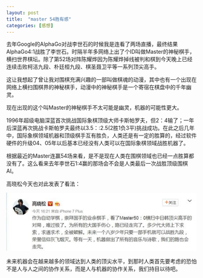 ```yaml
---
layout: post
title:  "master 54胜有感"
categories: [感想]
---
```



去年Google的AlphaGo对战李世石的时候我是连看了两场直播，最终结果AlphaGo4:1战胜了李世石。时隔半年多网络上出了个ID叫做Master的神秘棋手，横扫世界棋坛。除了第52场对阵陈耀烨因为陈耀烨掉线被判和棋到今天晚上已经连续击败柯洁九段、朴廷桓九段、棋圣聂卫平等一系列顶尖高手。

这让我想起了曾让我对围棋充满兴趣的一部叫做棋魂的动漫，其中也有一个出现在网络上横扫围棋界的神秘棋手，动漫中的神秘棋手是一个寄宿在棋盘中的千年幽灵。

现在出现的这个叫Master的神秘棋手不太可能是幽灵，机器的可能性更大。

1996年超级电脑深蓝首次挑战国际象棋顶级大师卡斯帕罗夫，但2：4输了；一年后深蓝再次挑战卡斯帕罗夫最终以3.5：:2.5(2胜1负3平)挑战成功。在此之后几年中，国际象棋领域机器和顶级棋手互有胜负，人类还是有一定的胜算的，经过软件硬件的升级04、05年以后基本已经没有人类可以在国际象棋领域战胜机器了。

根据最近的Master连赢54场来看，是不是现在人类在围棋领域也已经一点胜算都没有了。这么看来去年李世石1:4赢的那场会不会是人类最后一次战胜顶级围棋AI。

高晓松今天也对此发表了看法：

![image](/asserts/201701/master-54.jpeg)

未来机器会在越来越多的领域达到人类的顶尖水平，到那时人类首先要考虑的恐怕不是人与人之间的协作关系，而是人与机器的协作关系，我们持目以待吧。

